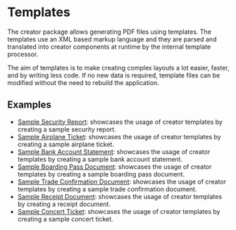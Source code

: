 # Templates

The creator package allows generating PDF files using templates. The templates
use an XML based markup language and they are parsed and translated into
creator components at runtime by the internal template processor.

The aim of templates is to make creating complex layouts a lot easier, faster,
and by writing less code. If no new data is required, template files can be
modified without the need to rebuild the application.

## Examples

- [Sample Security Report](security-report): showcases the usage of creator templates by creating a sample security report.
- [Sample Airplane Ticket](airplane-ticket): showcases the usage of creator templates by creating a sample airplane ticket.
- [Sample Bank Account Statement](bank-account-statement): showcases the usage of creator templates by creating a sample bank account statement.
- [Sample Boarding Pass Document](boarding-pass): showcases the usage of creator templates by creating a sample boarding pass document.
- [Sample Trade Confirmation Document](trade-confirmation): showcases the usage of creator templates by creating a sample trade confirmation document.
- [Sample Receipt Document](receipt): showcases the usage of creator templates by creating a receipt document.
- [Sample Concert Ticket](concert-ticket): showcases the usage of creator templates by creating a sample concert ticket.
